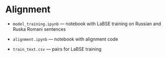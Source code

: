 # Alignment

+ `model_training.ipynb` — notebook with LaBSE training on Russian and Ruska Romani sentences

+ `alignment.ipynb` — notebook with alignment code

+ `train_text.csv` — pairs for LaBSE training
